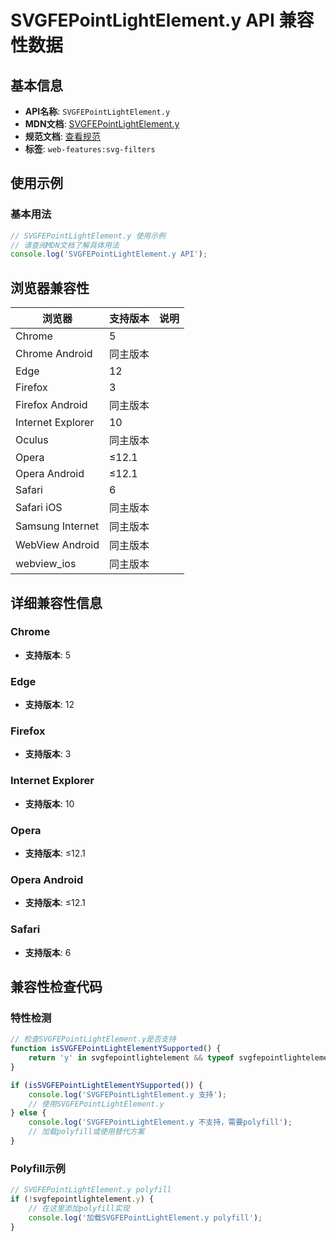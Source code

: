 # SVGFEPointLightElement.y API 兼容性数据

## 基本信息

- **API名称**: `SVGFEPointLightElement.y`
- **MDN文档**: [SVGFEPointLightElement.y](https://developer.mozilla.org/docs/Web/API/SVGFEPointLightElement/y)
- **规范文档**: [查看规范](https://drafts.fxtf.org/filter-effects/#dom-svgfepointlightelement-y)
- **标签**: `web-features:svg-filters`

## 使用示例

### 基本用法

```javascript
// SVGFEPointLightElement.y 使用示例
// 请查阅MDN文档了解具体用法
console.log('SVGFEPointLightElement.y API');
```

## 浏览器兼容性

| 浏览器 | 支持版本 | 说明 |
|--------|----------|------|
| Chrome | 5 |  |
| Chrome Android | 同主版本 |  |
| Edge | 12 |  |
| Firefox | 3 |  |
| Firefox Android | 同主版本 |  |
| Internet Explorer | 10 |  |
| Oculus | 同主版本 |  |
| Opera | ≤12.1 |  |
| Opera Android | ≤12.1 |  |
| Safari | 6 |  |
| Safari iOS | 同主版本 |  |
| Samsung Internet | 同主版本 |  |
| WebView Android | 同主版本 |  |
| webview_ios | 同主版本 |  |

## 详细兼容性信息

### Chrome

- **支持版本**: 5

### Edge

- **支持版本**: 12

### Firefox

- **支持版本**: 3

### Internet Explorer

- **支持版本**: 10

### Opera

- **支持版本**: ≤12.1

### Opera Android

- **支持版本**: ≤12.1

### Safari

- **支持版本**: 6

## 兼容性检查代码

### 特性检测

```javascript
// 检查SVGFEPointLightElement.y是否支持
function isSVGFEPointLightElementYSupported() {
    return 'y' in svgfepointlightelement && typeof svgfepointlightelement.y === 'function';
}

if (isSVGFEPointLightElementYSupported()) {
    console.log('SVGFEPointLightElement.y 支持');
    // 使用SVGFEPointLightElement.y
} else {
    console.log('SVGFEPointLightElement.y 不支持，需要polyfill');
    // 加载polyfill或使用替代方案
}
```

### Polyfill示例

```javascript
// SVGFEPointLightElement.y polyfill
if (!svgfepointlightelement.y) {
    // 在这里添加polyfill实现
    console.log('加载SVGFEPointLightElement.y polyfill');
}
```

